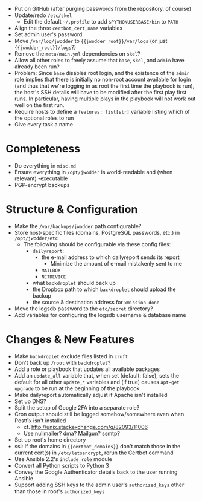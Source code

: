 - Put on GitHub (after purging passwords from the repository, of course)
- Update/redo `/etc/skel`
    - Edit the default `~/.profile` to add `$PYTHONUSERBASE/bin` to `PATH`
- Align the three `certbot_cert_name` variables
- Set admin user's password
- Move `/var/log/jwodder` to `{{jwodder_root}}/var/logs` (or just
  `{{jwodder_root}}/logs`?)
- Remove the `meta/main.yml` dependencies on `skel`?
- Allow all other roles to freely assume that `base`, `skel`, and `admin` have
  already been run?
- Problem: Since `base` disables root login, and the existence of the `admin`
  role implies that there is initially no non-root account available for login
  (and thus that we're logging in as root the first time the playbook is run),
  the host's SSH details will have to be modified after the first play first
  runs.  In particular, having multiple plays in the playbook will not work out
  well on the first run.
- Require hosts to define a `features: list[str]` variable listing which of the
  optional roles to run
- Give every task a name

Completeness
============
- Do everything in `misc.md`
- Ensure everything in `/opt/jwodder` is world-readable and (when relevant)
  -executable
- PGP-encrypt backups

Structure & Configuration
=========================
- Make the `/var/backups/jwodder` path configurable?
- Store host-specific files (domains, PostgreSQL passwords, etc.) in
  `/opt/jwodder/etc`
    - The following should be configurable via these config files:
        - `dailyreport`:
            - the e-mail address to which dailyreport sends its report
                - Minimize the amount of e-mail mistakenly sent to me
            - `MAILBOX`
            - `NETDEVICE`
        - what `backdroplet` should back up
        - the Dropbox path to which `backdroplet` should upload the backup
        - the source & destination address for `xmission-done`
- Move the logsdb password to the `etc/secret` directory?
- Add variables for configuring the logsdb username & database name

Changes & New Features
======================
- Make `backdroplet` exclude files listed in `cruft`
- Don't back up `/root` with `backdroplet`?
- Add a role or playbook that updates all available packages
- Add an `update_all` variable that, when set (default: false), sets the
  default for all other `update_*` variables and (if true) causes `apt-get
  upgrade` to be run at the beginning of the playbook
- Make dailyreport automatically adjust if Apache isn't installed
- Set up DNS?
- Split the setup of Google 2FA into a separate role?
- Cron output should still be logged somehow/somewhere even when Postfix isn't
  installed
    - cf. <http://unix.stackexchange.com/q/82093/11006>
    - Use nullmailer? dma? Mailgun? ssmtp?
- Set up root's home directory
- ssl: If the domains in `{{certbot_domains}}` don't match those in the current
  cert(s) in `/etc/letsencrypt`, rerun the Certbot command
- Use Ansible 2.2's `include_role` module
- Convert all Python scripts to Python 3
- Convey the Google Authenticator details back to the user running Ansible
- Support adding SSH keys to the admin user's `authorized_keys` other than
  those in root's `authorized_keys`
